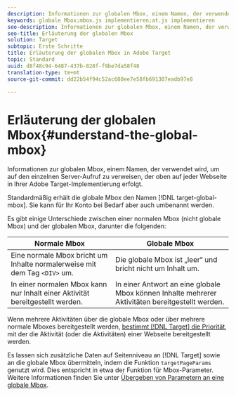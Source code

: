 ```yaml
---
description: Informationen zur globalen Mbox, einem Namen, der verwendet wird, um auf den einzelnen Server-Aufruf zu verweisen, der oben auf jeder Webseite in Ihrer Adobe Target-Implementierung erfolgt.
keywords: globale Mbox;mbox.js implementieren;at.js implementieren
seo-description: Informationen zur globalen Mbox, einem Namen, der verwendet wird, um auf den einzelnen Server-Aufruf zu verweisen, der oben auf jeder Webseite in Ihrer Adobe Target-Implementierung erfolgt.
seo-title: Erläuterung der globalen Mbox
solution: Target
subtopic: Erste Schritte
title: Erläuterung der globalen Mbox in Adobe Target
topic: Standard
uuid: d8f48c94-6487-437b-828f-f9be7da58f48
translation-type: tm+mt
source-git-commit: dd22b54f94c52ac680ee7e58fb691307eadb97e8

---
```



# Erläuterung der globalen Mbox{#understand-the-global-mbox}

Informationen zur globalen Mbox, einem Namen, der verwendet wird, um auf den einzelnen Server-Aufruf zu verweisen, der oben auf jeder Webseite in Ihrer Adobe Target-Implementierung erfolgt.

Standardmäßig erhält die globale Mbox den Namen [!DNL target-global-mbox]. Sie kann für Ihr Konto bei Bedarf aber auch umbenannt werden.

Es gibt einige Unterschiede zwischen einer normalen Mbox (nicht globale Mbox) und der globalen Mbox, darunter die folgenden:

| Normale Mbox | Globale Mbox |
|--- |--- |
| Eine normale Mbox bricht um Inhalte normalerweise mit dem Tag `<DIV>` um. | Die globale Mbox ist „leer“ und bricht nicht um Inhalt um. |
| In einer normalen Mbox kann nur Inhalt einer Aktivität bereitgestellt werden. | In einer Antwort an eine globale Mbox können Inhalte mehrerer Aktivitäten bereitgestellt werden. |

Wenn mehrere Aktivitäten über die globale Mbox oder über mehrere normale Mboxes bereitgestellt werden, [bestimmt [!DNL Target] die Priorität](../../../../c-activities/priority.md#concept_1780C11FEA57440499F0047DD6900E0F), mit der die Aktivität (oder die Aktivitäten) einer Webseite bereitgestellt werden.

Es lassen sich zusätzliche Daten auf Seitenniveau an [!DNL Target] sowie an die globale Mbox übermitteln, indem die Funktion `targetPageParams` genutzt wird. Dies entspricht in etwa der Funktion für Mbox-Parameter. Weitere Informationen finden Sie unter [Übergeben von Parametern an eine globale Mbox](../../../../c-implementing-target/c-implementing-target-for-client-side-web/t-mbox-download/c-understanding-global-mbox/pass-parameters-to-global-mbox.md#concept_33362A04146C4E3C8E7089B65F38B5E5).
